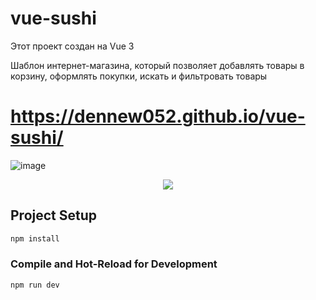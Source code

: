 # vue-sushi

Этот проект создан на Vue 3

Шаблон интернет-магазина, который позволяет добавлять товары в корзину, оформлять покупки, искать и фильтровать товары

# https://dennew052.github.io/vue-sushi/

![image](https://github.com/dennew052/vue-sushi/assets/42219192/0814d59b-0df4-4857-88b7-fc36b901a13e)

<p align="center"><img  src="https://github.com/dennew052/vue-sushi/assets/42219192/1614d203-3ea6-41ae-aba7-f0e61297fe15"></p>

## Project Setup

```sh
npm install
```

### Compile and Hot-Reload for Development

```sh
npm run dev
```
